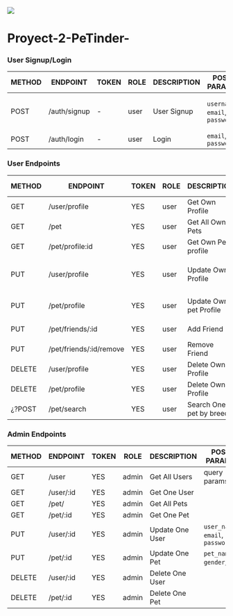 ![](https://github.com/dearmascarlos/Proyect-2-PeTinder-/blob/main/Logo_api.png?raw=true)


# Proyect-2-PeTinder-

### User Signup/Login

METHOD | ENDPOINT                    | TOKEN | ROLE | DESCRIPTION           | POST PARAMS                             | RETURNS
-------|-----------------------------|-------|------|-----------------------|-----------------------------------------|--------------------
POST   | /auth/signup                | -     | user | User Signup           | `username`, `email`, `password`         | {msg: string, token: token }
POST   | /auth/login                 | -     | user | Login                 | `email`, `password`                     | `token`

### User Endpoints

METHOD | ENDPOINT                    | TOKEN | ROLE   | DESCRIPTION           | POST PARAMS                                  | RETURNS
-------|-----------------------------|-------|--------|-----------------------|----------------------------------------------|--------------------
GET    | /user/profile               | YES   | user   | Get Own Profile       |                                              | {user}
GET    | /pet                        | YES   | user   | Get All Own Pets      |                                              | [pets]
GET    | /pet/profile:id             | YES   | user   | Get Own Pet profile   |                                              | {pets}
PUT    | /user/profile               | YES   | user   | Update Own Profile    |  `name`, `age`, `email`, `pets`, `direction` | 'Profile updated'   
PUT    | /pet/profile                | YES   | user   | Update Own pet Profile |  `name`, `age`, `gender`, `?¿breed?¿`       | 'Profile pet updated'
PUT    | /pet/friends/:id            | YES   | user   | Add Friend            |                                              | 'Friend Added'
PUT    | /pet/friends/:id/remove     | YES   | user   | Remove Friend          |                                              | 'Friend Removed'
DELETE | /user/profile               | YES   | user   | Delete Own Profile    |                                              | 'Profile Removed'
DELETE | /pet/profile                | YES   | user   | Delete Own Profile    |                                              | 'Profile Removed'
¿?POST | /pet/search                 | YES   | user   | Search One pet by breed | body: `breedName`                            | [pets], user_name}
 

### Admin Endpoints

METHOD | ENDPOINT                    | TOKEN | ROLE   | DESCRIPTION          | POST PARAMS                             | RETURNS
-------|-----------------------------|-------|--------|----------------------|-----------------------------------------|--------------------
GET    | /user                       | YES   | admin  | Get All Users        | query params                            | [users]
GET    | /user/:id                   | YES   | admin  | Get One User         |                                         | {user}
GET    | /pet/                       | YES   | admin  | Get All Pets         |                                         | [pets]
GET    | /pet/:id                    | YES   | admin  | Get One Pet          |                                         | {pet}
PUT    | /user/:id                   | YES   | admin  | Update One User      | `user_name`, `email`, `password`        | 'Profile updated'
PUT    | /pet/:id                    | YES   | admin  | Update One Pet       | `pet_name`, `gender`, ``            | 'Profile updated'
DELETE | /user/:id                   | YES   | admin  | Delete One User      |                                         | 'User Removed'
DELETE | /pet/:id                    | YES   | admin  | Delete One Pet       |                                         | 'Pet Removed'
